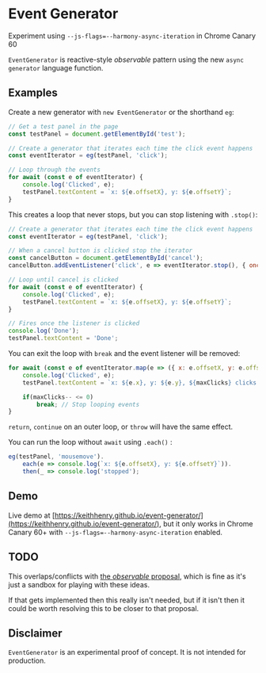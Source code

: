 # Event Generator

Experiment using `--js-flags=--harmony-async-iteration` in Chrome Canary 60

`EventGenerator` is reactive-style _observable_ pattern using the new `async generator` language function.

## Examples

Create a new generator with `new EventGenerator` or the shorthand `eg`:

```javascript
// Get a test panel in the page
const testPanel = document.getElementById('test');

// Create a generator that iterates each time the click event happens
const eventIterator = eg(testPanel, 'click');

// Loop through the events 
for await (const e of eventIterator) {
    console.log('Clicked', e);
    testPanel.textContent = `x: ${e.offsetX}, y: ${e.offsetY}`;
}
```

This creates a loop that never stops, but you can stop listening with `.stop()`:

```javascript
// Create a generator that iterates each time the click event happens
const eventIterator = eg(testPanel, 'click');

// When a cancel button is clicked stop the iterator
const cancelButton = document.getElementById('cancel');
cancelButton.addEventListener('click', e => eventIterator.stop(), { once: true })

// Loop until cancel is clicked
for await (const e of eventIterator) {
    console.log('Clicked', e);
    testPanel.textContent = `x: ${e.offsetX}, y: ${e.offsetY}`;
}

// Fires once the listener is clicked
console.log('Done');
testPanel.textContent = 'Done';
```

You can exit the loop with `break` and the event listener will be removed:

```javascript
for await (const e of eventIterator.map(e => ({ x: e.offsetX, y: e.offsetY }))) {
    console.log('Clicked', e);
    testPanel.textContent = `x: ${e.x}, y: ${e.y}, ${maxClicks} clicks left`;

    if(maxClicks-- <= 0)
        break; // Stop looping events
}
```

`return`, `continue` on an outer loop, or `throw` will have the same effect.

You can run the loop without `await` using `.each()` :

```javascript
eg(testPanel, 'mousemove').
    each(e => console.log(`x: ${e.offsetX}, y: ${e.offsetY}`)).
    then(_ => console.log('stopped');
```

## Demo

Live demo at [https://keithhenry.github.io/event-generator/](https://keithhenry.github.io/event-generator/), but it only works in Chrome Canary 60+ with  `--js-flags=--harmony-async-iteration` enabled.

## TODO

This overlaps/conflicts with [the _observable_ proposal](https://github.com/tc39/proposal-observable), which is fine as it's just a sandbox for playing with these ideas.

If that gets implemented then this really isn't needed, but if it isn't then it could be worth resolving this to be closer to that proposal.

## Disclaimer

`EventGenerator` is an experimental proof of concept. It is not intended for production.